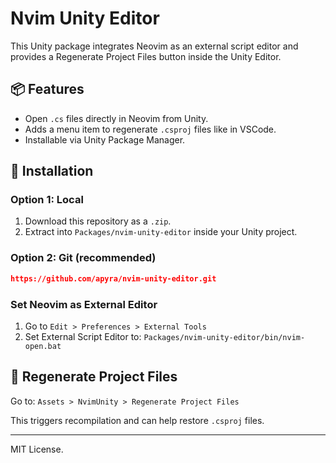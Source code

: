 # Nvim Unity Editor

This Unity package integrates Neovim as an external script editor and provides a Regenerate Project Files button inside the Unity Editor.

## 📦 Features

- Open `.cs` files directly in Neovim from Unity.
- Adds a menu item to regenerate `.csproj` files like in VSCode.
- Installable via Unity Package Manager.

## 📂 Installation

### Option 1: Local

1. Download this repository as a `.zip`.
2. Extract into `Packages/nvim-unity-editor` inside your Unity project.

### Option 2: Git (recommended)

```json
https://github.com/apyra/nvim-unity-editor.git
```

### Set Neovim as External Editor

1. Go to `Edit > Preferences > External Tools`
2. Set External Script Editor to: `Packages/nvim-unity-editor/bin/nvim-open.bat`

## 🧠 Regenerate Project Files

Go to: `Assets > NvimUnity > Regenerate Project Files`

This triggers recompilation and can help restore `.csproj` files.

---

MIT License.